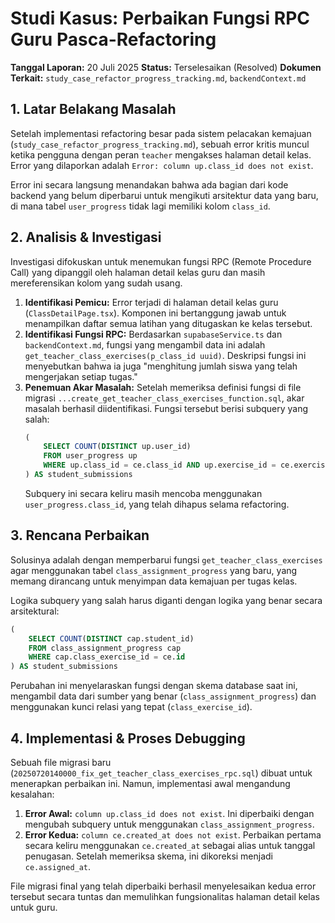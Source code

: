 # Studi Kasus: Perbaikan Fungsi RPC Guru Pasca-Refactoring

**Tanggal Laporan:** 20 Juli 2025
**Status:** Terselesaikan (Resolved)
**Dokumen Terkait:** `study_case_refactor_progress_tracking.md`, `backendContext.md`

## 1. Latar Belakang Masalah

Setelah implementasi refactoring besar pada sistem pelacakan kemajuan (`study_case_refactor_progress_tracking.md`), sebuah error kritis muncul ketika pengguna dengan peran `teacher` mengakses halaman detail kelas. Error yang dilaporkan adalah `Error: column up.class_id does not exist`.

Error ini secara langsung menandakan bahwa ada bagian dari kode backend yang belum diperbarui untuk mengikuti arsitektur data yang baru, di mana tabel `user_progress` tidak lagi memiliki kolom `class_id`.

## 2. Analisis & Investigasi

Investigasi difokuskan untuk menemukan fungsi RPC (Remote Procedure Call) yang dipanggil oleh halaman detail kelas guru dan masih mereferensikan kolom yang sudah usang.

1.  **Identifikasi Pemicu:** Error terjadi di halaman detail kelas guru (`ClassDetailPage.tsx`). Komponen ini bertanggung jawab untuk menampilkan daftar semua latihan yang ditugaskan ke kelas tersebut.
2.  **Identifikasi Fungsi RPC:** Berdasarkan `supabaseService.ts` dan `backendContext.md`, fungsi yang mengambil data ini adalah `get_teacher_class_exercises(p_class_id uuid)`. Deskripsi fungsi ini menyebutkan bahwa ia juga "menghitung jumlah siswa yang telah mengerjakan setiap tugas."
3.  **Penemuan Akar Masalah:** Setelah memeriksa definisi fungsi di file migrasi `...create_get_teacher_class_exercises_function.sql`, akar masalah berhasil diidentifikasi. Fungsi tersebut berisi subquery yang salah:
    ```sql
    (
        SELECT COUNT(DISTINCT up.user_id)
        FROM user_progress up
        WHERE up.class_id = ce.class_id AND up.exercise_id = ce.exercise_id
    ) AS student_submissions
    ```
    Subquery ini secara keliru masih mencoba menggunakan `user_progress.class_id`, yang telah dihapus selama refactoring.

## 3. Rencana Perbaikan

Solusinya adalah dengan memperbarui fungsi `get_teacher_class_exercises` agar menggunakan tabel `class_assignment_progress` yang baru, yang memang dirancang untuk menyimpan data kemajuan per tugas kelas.

Logika subquery yang salah harus diganti dengan logika yang benar secara arsitektural:

```sql
(
    SELECT COUNT(DISTINCT cap.student_id)
    FROM class_assignment_progress cap
    WHERE cap.class_exercise_id = ce.id
) AS student_submissions
```

Perubahan ini menyelaraskan fungsi dengan skema database saat ini, mengambil data dari sumber yang benar (`class_assignment_progress`) dan menggunakan kunci relasi yang tepat (`class_exercise_id`).

## 4. Implementasi & Proses Debugging

Sebuah file migrasi baru (`20250720140000_fix_get_teacher_class_exercises_rpc.sql`) dibuat untuk menerapkan perbaikan ini. Namun, implementasi awal mengandung kesalahan:

1.  **Error Awal:** `column up.class_id does not exist`. Ini diperbaiki dengan mengubah subquery untuk menggunakan `class_assignment_progress`.
2.  **Error Kedua:** `column ce.created_at does not exist`. Perbaikan pertama secara keliru menggunakan `ce.created_at` sebagai alias untuk tanggal penugasan. Setelah memeriksa skema, ini dikoreksi menjadi `ce.assigned_at`.

File migrasi final yang telah diperbaiki berhasil menyelesaikan kedua error tersebut secara tuntas dan memulihkan fungsionalitas halaman detail kelas untuk guru.
